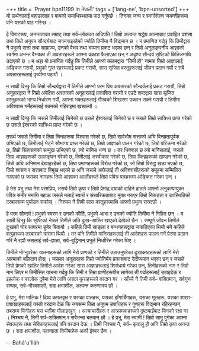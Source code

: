 +++
title = 'Prayer bpn11199 in नेपाली'
tags = ['lang-ne', 'bpn-unsorted']
+++
यो प्रार्थनालाई बहाउल्लाह र बाबको समाधिस्थलमा पाठ गर्नूपर्छ । तिनका जन्म र स्वर्गारोहण जयन्तीहरूमा पनि यसको पाठ गरिन्छ । 

हे विराटरूप, अनन्तताका सम्राट् तथा सर्व–लोकका अधिपति ! तिम्रो अत्यन्त श्रद्धेय आत्माबाट प्रवाहित प्रशंसा तथा तिम्रो अनुपम सौन्दर्यबाट जगमगाइरहेको ज्योति तिमीमा नै विद्यमान छ । म प्रमाणित गर्दछु कि तिमीद्वारा नै प्रभुको सत्ता तथा साम्राज्य, उनको वैभव तथा भव्यता प्रकट भएका छन् र तिम्रो अनुलङ्घनीय आज्ञाको स्वर्गमा अनन्त वैभवका ती अवतारहरूले आफ्ना प्रकाश फैलाएका छन् र अदृश्य सौन्दर्य सृष्टिको क्षितिजमाथि उदाएको छ । म अझ यो प्रमाणित गर्दछु कि तिमीले आफ्नो कलमद्वारा “तिमी हौ” नामक तिम्रो आज्ञालाई अङ्कित गरायौ, प्रभुको गुप्त रहस्यलाई प्रकट गरायौ, सारा सृजित वस्तुहरूलाई जीवन प्रदान गर्यौ र सबै अवतारहरूलाई पृथ्वीमा पठायौ । 

म साक्षी दिन्छु  कि तिम्रो सौन्दर्यद्वारा नै तिमीले आफ्नो परम प्रिय अवतारको सौन्दर्यलाई प्रकट गरायौ, तिम्रो अनुहारद्वारा नै तिम्रो अपेक्षित अवतारको अनुहारलाई प्रकाशित गरायौ र एउटै शब्दद्वारा सारा सृजित वस्तुहरूको भाग्य निर्धारण गर्यौ, आफ्ना भक्तहरूलाई गौरवको शिखरमा उक्लन सक्ने गरायौ र तिमीमा अविश्वास गर्नेहरूलाई पतनको गहिराइमा खसाल्यौ । 

म साक्षी दिन्छु कि जसले तिमीलाई चिनेको छ उसले ईश्वरलाई चिनेको छ र जसले तिम्रो सात्रिध्य प्राप्त गरेको छ उसले ईश्वरको सात्रिध्य प्राप्त गरेको छ । 

तसर्थ जसले तिमीमा र तिम्रा चिन्हहरूमा विश्वास गरेको छ, तिम्रो सार्वभौम सत्ताको अघि विनम्रतापूर्वक उभिएको छ, तिमीलाई भेट्ने सौभाग्य प्राप्त गरेको छ, तिम्रो आज्ञाको पालन गरेको छ, तिम्रो परिक्रमा गरेको छ, तिम्रो सिंहासनको सम्मुख उभिएको छ, त्यो मानिस धन्य छ । तर धिक्कार छ त्यो मानिसलाई, जसले तिम्रा आज्ञाहरूको उल्लङ्घन गरेको छ, तिमीलाई अस्वीकार गरेको छ, तिम्रा चिन्हहरूको खण्डन गरेको छ, तिम्रो अघि अभिमान देखाइरहेको छ, तिम्रा प्रमाणहरूको विरोध गरेको छ, जो तिम्रो विरुद्ध खडा भएको छ, तिम्रो शासन र सत्ताबाट विमुख भएको छ अनि जसले आफैलाई ती अविश्वासीहरूको समूहमा सम्मिलित गराएको छ जसका नामहरू तिम्रो आज्ञाका आलौंहरूले तिम्रा पवित्र पत्रहरूमा अङ्कित गरेका छन् । 

हे मेरा प्रभु तथा मेरा परमप्रिय, तसर्थ तिम्रो कृपा र तिम्रो प्रेमाद्र दयाको दाहिने हातले आफ्नो अनुकम्पायुक्त पवित्र समीर ममाथि बहाऊ जसले मलाई स्वार्थ र संसारिकताबाट मुक्त गराएर तिम्रो निकटता र उपस्थितिको दरबारसम्म पुर्याउन सकोस् । निश्चय नै तिमी सारा वस्तुहरूमाथि आफ्नो प्रभुत्व राख्दछौ । 

हे परम सौन्दर्य ! प्रभुको स्मरण र उनको कीर्ति, प्रभुको आभा र उनको ज्योति तिमीमा नै निहित छन् । म साक्षी दिन्छु कि सृष्टिको नेत्रले तिमीले जति दुःख–सास्ति खाएको देखेको छैन । सम्पूर्ण जीवन तिमीले दुःखको घोर सागरमा डुबेर बितायौ । कहिले तिमी साङ्ला र बन्धनहरूद्वारा जकडिएका थियौ भने कहिले शत्रुहरूका तरबारको त्रासमा थियौ । तर पनि तिमीले मानिसहरूलाई ती आदेशहरू पालन गर्ने प्रेरणा प्रदाान गरि नै रह्यौ जसलाई सर्व–ज्ञाता, सर्व–बुद्धिमान् प्रभुले निर्धारित गरेका थिए । 

तिमीले भोग्नुपरेका यातनाहरूको लागि मेरो प्राणको र तिमीले उठाउनुपरेका दुःखकष्टहरूको लागि मेरो आत्माको बलिदान होस् । जसका अनुहारहरू तिम्रो ज्योतिर्मय प्रकाशबाट देदीप्यमान भएका छन् र जसले तिम्रो प्रेमको खातिर तिमीले आदेश गरेका सारा आज्ञाहरूलाई शिरोधार्य गरेका छन्, तिनीहरूको नाम र तिम्रो नाम लिएर म तिमीसित याचना गर्दछु कि तिमी र तिम्रा प्राणीहरूबीच लागेका ती पर्दाहरूलाई उठाइदेऊ र इहलोक र परलोक दुवैमा मेरो लागि असल कुराहरूको वरदान गर । साँच्चै नै तिमी सर्व– शक्तिमान्, सर्वगुण सम्पन्न, सर्व–गौरवशाली, सदा क्षमाशील, अत्यन्त करुणामय छौ । 

हे प्रभु, मेरा मालिक ! दिव्य कमलवृक्ष र यसका पातहरू, यसका हाँगाबिँगाहरू, यसका मूलहरू, यसका शाखा–प्रशाखाहरूलाई यस्तो वरदान देऊ कि जबसम्म तिम्रा अनुपम उपाधिहरू र गुणहरू विद्यमान रहिरहन्छन् तबसम्म यिनीहरू यस धर्तीमा मौलाइरहून् । अत्याचारीहरू र आक्रामकहरूको दुष्ट्याइँबाट यिनको रक्षा गर । निश्चय नै, तिमी सर्व–शक्तिमान् र सबैभन्दा बलवान् छौ । हे प्रभु, मेरा स्वामी ! तिम्रो सामु पुगेका आफ्ना सेवकहरू तथा सेविकाहरूलाई पनि वरदान देऊ । तिमी निश्चय नै, सर्व– कृपालु हौ अनि तिम्रो कृपा अनन्त छ । सदा क्षमाशील, महान्दाता तिमीबाहेक अर्को ईश्वर छैन ।

-- Bahá'u'lláh
